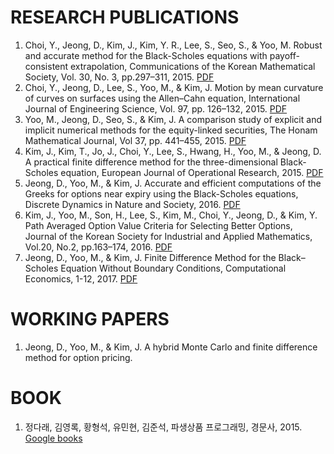 # RESEARCH PUBLICATIONS
1. Choi, Y., Jeong, D., Kim, J., Kim, Y. R., Lee, S., Seo, S., & Yoo, M.
Robust and accurate method for the Black-Scholes equations with payoff-consistent extrapolation,
Communications of the Korean Mathematical Society, Vol. 30, No. 3, pp.297–311, 2015.
[PDF](https://github.com/ymh1989/publications/blob/master/2015_robustBS/2015_robustBS.pdf)
2. Choi, Y., Jeong, D., Lee, S., Yoo, M., & Kim, J.
Motion by mean curvature of curves on surfaces using the Allen–Cahn equation,
International Journal of Engineering Science, Vol. 97, pp. 126–132, 2015.
[PDF](https://github.com/ymh1989/publications/blob/master/2015_motionAC/2015_motionAC.pdf)
3. Yoo, M., Jeong, D., Seo, S., & Kim, J.
A comparison study of explicit and implicit numerical methods for the equity-linked securities,
The Honam Mathematical Journal, Vol 37, pp. 441–455, 2015.
[PDF](https://github.com/ymh1989/publications/blob/master/2015_comparison/2015_comparison.pdf)
4. Kim, J., Kim, T., Jo, J., Choi, Y., Lee, S., Hwang, H., Yoo, M., & Jeong, D.
A practical finite difference method for the three-dimensional Black-Scholes equation,
European Journal of Operational Research, 2015.
[PDF](https://github.com/ymh1989/publications/blob/master/2015_OSM3D/2015_OSM3D.pdf)
5. Jeong, D., Yoo, M., & Kim, J.
Accurate and efficient computations of the Greeks for options near expiry
using the Black-Scholes equations,
Discrete Dynamics in Nature and Society, 2016.
[PDF](https://github.com/ymh1989/publications/blob/master/2016_greeks/2016_greeks.pdf)
6. Kim, J., Yoo, M., Son, H., Lee, S., Kim, M., Choi, Y., Jeong, D., & Kim, Y.
Path Averaged Option Value Criteria for Selecting Better Options,
Journal of the Korean Society for Industrial and Applied Mathematics, Vol.20, No.2, pp.163–174, 2016.
[PDF](https://github.com/ymh1989/publications/blob/master/2016_PAOV/2016_PAOV.pdf)
7. Jeong, D., Yoo, M., & Kim, J.
Finite Difference Method for the Black–Scholes Equation Without Boundary Conditions,
Computational Economics, 1-12, 2017.
[PDF](https://github.com/ymh1989/publications/blob/master/2017_BSBoundary/2017_BSBoundary.pdf)

# WORKING PAPERS
1. Jeong, D., Yoo, M., & Kim, J.
A hybrid Monte Carlo and finite difference method for option pricing.

# BOOK
1. 정다래, 김영록, 황형석, 유민현, 김준석, 파생상품 프로그래밍, 경문사, 2015.
[Google books](https://books.google.co.kr/books?id=0HQ0rgEACAAJ&dq=%ED%8C%8C%EC%83%9D%EC%83%81%ED%92%88%ED%94%84%EB%A1%9C%EA%B7%B8%EB%9E%98%EB%B0%8D&hl=ko&sa=X&redir_esc=y)
